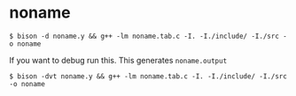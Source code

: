 # noname

```
$ bison -d noname.y && g++ -lm noname.tab.c -I. -I./include/ -I./src -o noname
```

If you want to debug run this. This generates `noname.output`

```
$ bison -dvt noname.y && g++ -lm noname.tab.c -I. -I./include/ -I./src -o noname 
```